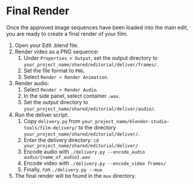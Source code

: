 # Final Render

Once the approved image sequences have been loaded into the main edit, you are ready to create a final render of your film.

1. Open your Edit .blend file.
2. Render video as a PNG sequence:
	1. Under `Properties > Output`, set the output directory to `your_project_name/shared/editorial/deliver/frames/`.
	2. Set the file format to `PNG`.
	3. Select `Render > Render Animation`.
3. Render audio:
	1. Select `Render > Render Audio`.
	2. In the side panel, select container `.wav`.
	3. Set the output directory to `your_project_name/shared/editorial/deliver/audio/`.
4. Run the deliver script:
	1. Copy `delivery.py` from `your_project_name/blender-studio-tools/film-delivery/` to the directory `your_project_name/shared/editorial/deliver/`.
	2. Enter the delivery directory: `cd your_project_name/shared/editorial/deliver/`
	3. Encode audio with `./delivery.py --encode_audio audio/{name_of_audio}.wav`
	4. Encode video with `./delivery.py --encode_video frames/`
	5. Finally, run `./delivery.py --mux`
5. The final render will be found in the `mux` directory.
